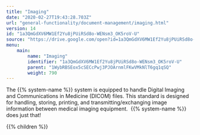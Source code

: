 ```yaml
---
title: "Imaging"
date: "2020-02-27T19:43:28.703Z"
url: "general-functionality/document-management/imaging.html"
version: 14
id: "1a3QmGdXV6MW1Ef2Yu8jPUiRSd8o-WENsm3_OK5roV-U"
source: "https://drive.google.com/open?id=1a3QmGdXV6MW1Ef2Yu8jPUiRSd8o-WENsm3_OK5roV-U"
menu:
    main:
        name: "Imaging"
        identifier: "1a3QmGdXV6MW1Ef2Yu8jPUiRSd8o-WENsm3_OK5roV-U"
        parent: "1WybRBSEox5cSECcPwj3PJOArnmlFKwVMkNlT6gq1qSQ"
        weight: 790
---
```









The {{% system-name %}} system is equipped to handle Digital Imaging and Communications in Medicine (DICOM) files. This standard is designed for handling, storing, printing, and transmitting/exchanging image information between medical imaging equipment.  {{% system-name %}} does just that!









{{% children %}}

